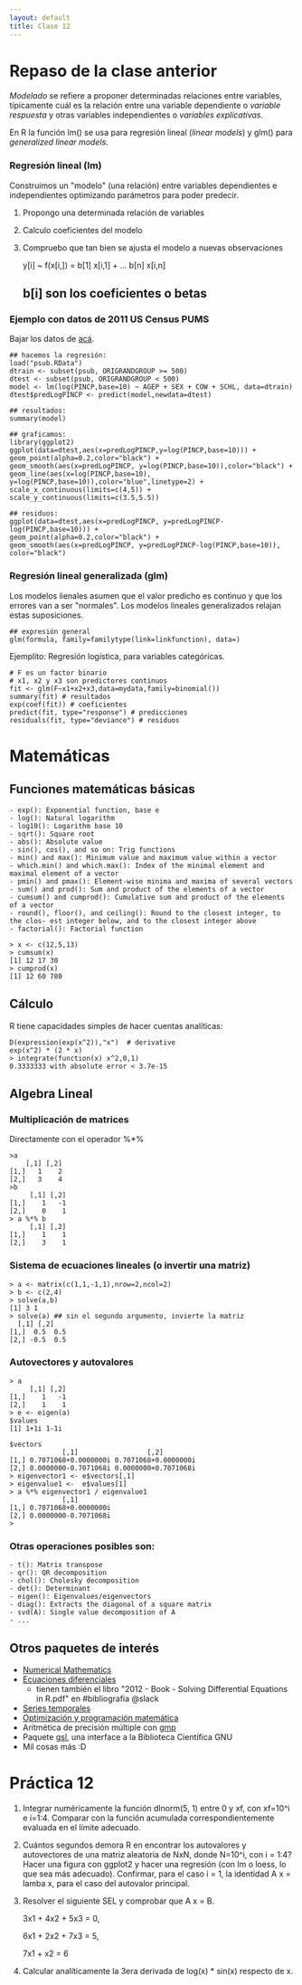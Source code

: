```yaml
--- 
layout: default 
title: Clase 12
--- 
```



# Repaso de la clase anterior

*Modelado* se refiere a proponer determinadas relaciones entre variables, típicamente cuál es la
relación entre una variable dependiente o *variable respuesta* y otras variables independientes o
*variables explicativas*. 

En R la función lm() se usa para regresión lineal (*linear models*) y glm() para *generalized linear models*.


### Regresión lineal (lm)

Construimos un "modelo" (una relación) entre variables dependientes e independientes optimizando
parámetros para poder predecir.

1.  Propongo una determinada relación de variables
2.  Calculo coeficientes del modelo
3.  Compruebo que tan bien se ajusta el modelo a nuevas observaciones

    y[i] ~ f(x[i,]) = b[1] x[i,1] + ... b[n] x[i,n]
    ## b[i] son los coeficientes o betas


### Ejemplo con datos de 2011 US Census PUMS

Bajar los datos de [acá](https://github.com/WinVector/zmPDSwR/raw/master/PUMS/psub.RData).

    ## hacemos la regresión:
    load("psub.RData")
    dtrain <- subset(psub, ORIGRANDGROUP >= 500)
    dtest <- subset(psub, ORIGRANDGROUP < 500)
    model <- lm(log(PINCP,base=10) ~ AGEP + SEX + COW + SCHL, data=dtrain) 
    dtest$predLogPINCP <- predict(model,newdata=dtest) 
    
    ## resultados:
    summary(model)
    
    ## graficamos:
    library(ggplot2)
    ggplot(data=dtest,aes(x=predLogPINCP,y=log(PINCP,base=10))) + geom_point(alpha=0.2,color="black") + 
    geom_smooth(aes(x=predLogPINCP, y=log(PINCP,base=10)),color="black") +
    geom_line(aes(x=log(PINCP,base=10), y=log(PINCP,base=10)),color="blue",linetype=2) +
    scale_x_continuous(limits=c(4,5)) +
    scale_y_continuous(limits=c(3.5,5.5))
    
    ## residuos:
    ggplot(data=dtest,aes(x=predLogPINCP, y=predLogPINCP-log(PINCP,base=10))) +
    geom_point(alpha=0.2,color="black") +
    geom_smooth(aes(x=predLogPINCP, y=predLogPINCP-log(PINCP,base=10)), color="black")


### Regresión lineal generalizada (glm)

Los modelos lienales asumen que el valor predicho es continuo y que los errores van a ser
"normales". Los modelos lineales generalizados relajan estas suposiciones. 

    ## expresión general
    glm(formula, family=familytype(link=linkfunction), data=)

Ejemplito: Regresión logística, para variables categóricas.

    # F es un factor binario
    # x1, x2 y x3 son predictores continuos 
    fit <- glm(F~x1+x2+x3,data=mydata,family=binomial())
    summary(fit) # resultados
    exp(coef(fit)) # coeficientes
    predict(fit, type="response") # predicciones
    residuals(fit, type="deviance") # residuos 


# Matemáticas


## Funciones matemáticas básicas

    - exp(): Exponential function, base e
    - log(): Natural logarithm
    - log10(): Logarithm base 10
    - sqrt(): Square root
    - abs(): Absolute value
    - sin(), cos(), and so on: Trig functions
    - min() and max(): Minimum value and maximum value within a vector
    - which.min() and which.max(): Index of the minimal element and maximal element of a vector
    - pmin() and pmax(): Element-wise minima and maxima of several vectors
    - sum() and prod(): Sum and product of the elements of a vector
    - cumsum() and cumprod(): Cumulative sum and product of the elements of a vector
    - round(), floor(), and ceiling(): Round to the closest integer, to the clos- est integer below, and to the closest integer above
    - factorial(): Factorial function

    > x <- c(12,5,13)
    > cumsum(x)
    [1] 12 17 30
    > cumprod(x)
    [1] 12 60 780


## Cálculo

R tiene capacidades simples de hacer cuentas analíticas:

    D(expression(exp(x^2)),"x")  # derivative
    exp(x^2) * (2 * x)
    > integrate(function(x) x^2,0,1)
    0.3333333 with absolute error < 3.7e-15


## Algebra Lineal


### Multiplicación de matrices

Directamente con el operador %\*%

    >a
        [,1] [,2]
    [1,]   1    2 
    [2,]   3    4 
    >b
         [,1] [,2]
    [1,]    1   -1
    [2,]    0    1
    > a %*% b
         [,1] [,2]
    [1,]    1    1
    [2,]    3    1


### Sistema de ecuaciones lineales (o invertir una matriz)

    > a <- matrix(c(1,1,-1,1),nrow=2,ncol=2)
    > b <- c(2,4)
    > solve(a,b)
    [1] 3 1
    > solve(a) ## sin el segundo argumento, invierte la matriz
      [,1] [,2]
    [1,]  0.5  0.5
    [2,] -0.5  0.5


### Autovectores y autovalores

    > a
         [,1] [,2]
    [1,]    1   -1
    [2,]    1    1
    > e <- eigen(a)
    $values
    [1] 1+1i 1-1i
    
    $vectors
    		     [,1]                 [,2]
    [1,] 0.7071068+0.0000000i 0.7071068+0.0000000i
    [2,] 0.0000000-0.7071068i 0.0000000+0.7071068i
    > eigenvector1 <- e$vectors[,1]
    > eigenvalue1 <-  e$values[1]
    > a %*% eigenvector1 / eigenvalue1
    		     [,1]
    [1,] 0.7071068+0.0000000i
    [2,] 0.0000000-0.7071068i
    > 


### Otras operaciones posibles son:

    - t(): Matrix transpose
    - qr(): QR decomposition
    - chol(): Cholesky decomposition
    - det(): Determinant
    - eigen(): Eigenvalues/eigenvectors
    - diag(): Extracts the diagonal of a square matrix
    - svd(A): Single value decomposition of A
    - ...


## Otros paquetes de interés

-   [Numerical Mathematics](https://cran.r-project.org/web/views/NumericalMathematics.html)
-   [Ecuaciones diferenciales](https://cran.r-project.org/web/views/DifferentialEquations.html)
    -   tienen también el libro "2012 - Book - Solving Differential Equations in R.pdf" en #bibliografia @slack
-   [Series temporales](https://cran.r-project.org/web/views/TimeSeries.html)
-   [Optimización y programación matemática](https://cran.r-project.org/web/views/Optimization.html)
-   Aritmética de precisión múltiple con [gmp](https://cran.r-project.org/web/packages/gmp/index.html)
-   Paquete [gsl](https://cran.r-project.org/web/packages/gsl/index.html), una interface a la Biblioteca Científica GNU
-   Mil cosas más :D


# Práctica 12

1.  Integrar numéricamente la función dlnorm(5, 1) entre 0 y xf, con xf=10^i e i=1:4. Comparar con la
    función acumulada correspondientemente evaluada en el límite adecuado.
2.  Cuántos segundos demora R en encontrar los autovalores y autovectores de una matriz aleatoria de
    NxN, donde N=10^i, con i = 1:4? Hacer una figura con ggplot2 y hacer una regresión (con lm o
    loess, lo que sea más adecuado). Confirmar, para el caso i = 1, la identidad A x = lamba x, para el
    caso del autovalor principal.
3.  Resolver el siguiente SEL y comprobar que A x = B.
    
    3x1 + 4x2 + 5x3 = 0,
    
    6x1 + 2x2 + 7x3 = 5,
    
    7x1 +  x2       = 6
4.  Calcular analíticamente la 3era derivada de log(x) \* sin(x) respecto de x.

